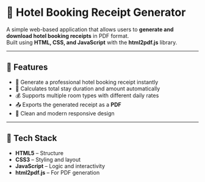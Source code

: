# 🏨 Hotel Booking Receipt Generator

A simple web-based application that allows users to **generate and download hotel booking receipts** in PDF format.  
Built using **HTML, CSS, and JavaScript** with the **html2pdf.js** library.

---

## 🚀 Features

- 🧾 Generate a professional hotel booking receipt instantly  
- 📅 Calculates total stay duration and amount automatically  
- 💰 Supports multiple room types with different daily rates  
- 📤 Exports the generated receipt as a **PDF**  
- 🎨 Clean and modern responsive design  

---

## 🧩 Tech Stack

- **HTML5** – Structure  
- **CSS3** – Styling and layout  
- **JavaScript** – Logic and interactivity  
- **html2pdf.js** – For PDF generation  

